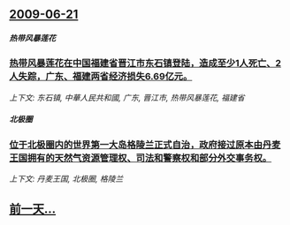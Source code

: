 ## [2009-06-21](/news/2009/06/21/index.md)

##### 热带风暴莲花
### [ 热带风暴莲花在中国福建省晋江市东石镇登陆，造成至少1人死亡、2人失踪，广东、福建两省经济损失6.69亿元。](/news/2009/06/21/热带风暴莲花在中国福建省晋江市东石镇登陆-造成至少1人死亡-2人失踪-广东-福建两省经济损失669亿元.md)
_上下文: 东石镇, 中華人民共和國, 广东, 晋江市, 热带风暴莲花, 福建省_

##### 北极圈
### [ 位于北极圈内的世界第一大岛格陵兰正式自治，政府接过原本由丹麦王国拥有的天然气资源管理权、司法和警察权和部分外交事务权。](/news/2009/06/21/位于北极圈内的世界第一大岛格陵兰正式自治-政府接过原本由丹麦王国拥有的天然气资源管理权-司法和警察权和部分外交事务权.md)
_上下文: 丹麦王国, 北极圈, 格陵兰_

## [前一天...](/news/2009/06/20/index.md)

